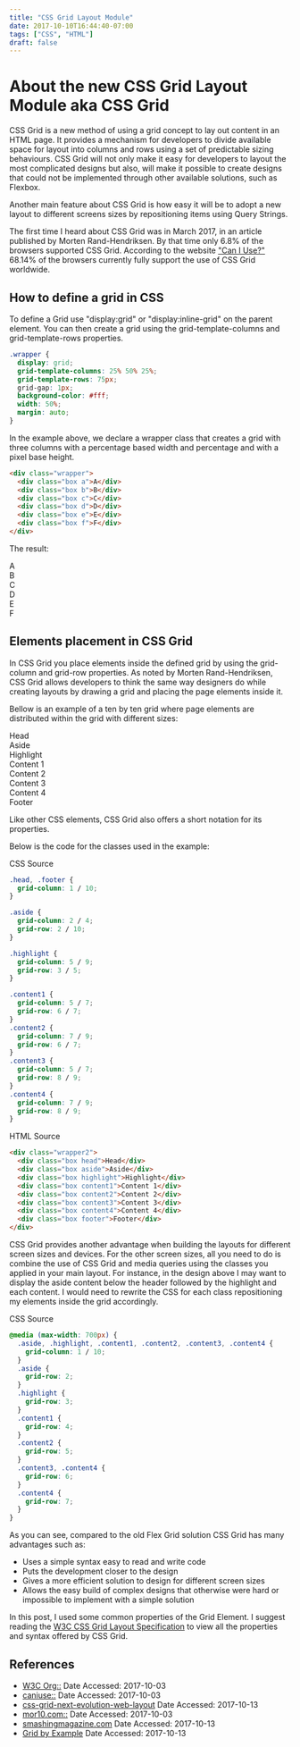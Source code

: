 ```yaml
---
title: "CSS Grid Layout Module"
date: 2017-10-10T16:44:40-07:00
tags: ["CSS", "HTML"]
draft: false
---
```


# About the new CSS Grid Layout Module aka CSS Grid

CSS Grid is a new method of using a grid concept to lay out content in an HTML page. It provides a mechanism for developers to divide available space for layout into columns and rows using a set of predictable sizing behaviours. CSS Grid will not only make it easy for developers to layout the most complicated designs but also, will make it possible to create designs that could not be implemented through other available solutions, such as Flexbox.

Another main feature about CSS Grid is how easy it will be to adopt a new layout to different screens sizes by repositioning items using Query Strings. 

The first time I heard about CSS Grid was in March 2017, in an article published by Morten Rand-Hendriksen. By that time only 6.8% of the browsers supported CSS Grid. According to the website ["Can I Use?"](http://caniuse.com/#feat=css-grid) 68.14% of the browsers currently fully support the use of CSS Grid worldwide. 

## How to define a grid in CSS

To define a Grid use "display:grid" or "display:inline-grid" on the parent element. You can then create a grid using the grid-template-columns and grid-template-rows properties.

```css
.wrapper {
  display: grid;
  grid-template-columns: 25% 50% 25%;
  grid-template-rows: 75px;
  grid-gap: 1px;
  background-color: #fff;
  width: 50%;
  margin: auto;
}
```
In the example above, we declare a wrapper class that creates a grid with three columns with a percentage based width and percentage and with a pixel base height.

```html
<div class="wrapper">
  <div class="box a">A</div>
  <div class="box b">B</div>
  <div class="box c">C</div>
  <div class="box d">D</div>
  <div class="box e">E</div>
  <div class="box f">F</div>
</div>
```

The result:

<div class="wrapper">
  <div class="box a">A</div>
  <div class="box b">B</div>
  <div class="box c">C</div>
  <div class="box d">D</div>
  <div class="box e">E</div>
  <div class="box f">F</div>
</div>

## Elements placement in CSS Grid

In CSS Grid you place elements inside the defined grid by using the grid-column and grid-row properties. As noted by Morten Rand-Hendriksen, CSS Grid allows developers to think the same way designers do while creating layouts by drawing a grid and placing the page elements inside it. 

Bellow is an example of a ten by ten grid where page elements are distributed within the grid with different sizes:

<div class="wrapper2">
  <div class="box head">Head</div>
  <div class="box aside">Aside</div>
  <div class="box highlight">Highlight</div>
  <div class="box content1">Content 1</div>
  <div class="box content2">Content 2</div>
  <div class="box content3">Content 3</div>
  <div class="box content4">Content 4</div>
  <div class="box footer">Footer</div>
</div>

Like other CSS elements, CSS Grid also offers a short notation for its properties.

Below is the code for the classes used in the example:

CSS Source
```css
.head, .footer {
  grid-column: 1 / 10;
}

.aside {
  grid-column: 2 / 4;
  grid-row: 2 / 10;
}

.highlight {
  grid-column: 5 / 9;
  grid-row: 3 / 5;
}

.content1 {
  grid-column: 5 / 7;
  grid-row: 6 / 7;
}
.content2 {
  grid-column: 7 / 9;
  grid-row: 6 / 7;
}
.content3 {
  grid-column: 5 / 7;
  grid-row: 8 / 9;
}
.content4 {
  grid-column: 7 / 9;
  grid-row: 8 / 9;
}
```

HTML Source
```html
<div class="wrapper2">
  <div class="box head">Head</div>
  <div class="box aside">Aside</div>
  <div class="box highlight">Highlight</div>
  <div class="box content1">Content 1</div>
  <div class="box content2">Content 2</div>
  <div class="box content3">Content 3</div>
  <div class="box content4">Content 4</div>
  <div class="box footer">Footer</div>
</div>
```

CSS Grid provides another advantage when building the layouts for different screen sizes and devices. For the other screen sizes, all you need to do is combine the use of CSS Grid and media queries using the classes you applied in your main layout. For instance, in the design above I may want to display the aside content below the header followed by the highlight and each content. I would need to rewrite the CSS for each class repositioning my elements inside the grid accordingly.

CSS Source
```css
@media (max-width: 700px) {
  .aside, .highlight, .content1, .content2, .content3, .content4 {
    grid-column: 1 / 10;
  }
  .aside {
    grid-row: 2;
  }
  .highlight {
    grid-row: 3;
  }
  .content1 {
    grid-row: 4;
  }
  .content2 {
    grid-row: 5;
  }
  .content3, .content4 {
    grid-row: 6;
  }
  .content4 {
    grid-row: 7;
  }
}
```

As you can see, compared to the old Flex Grid solution CSS Grid has many advantages such as: 

- Uses a simple syntax easy to read and write code
- Puts the development closer to the design
- Gives a more efficient solution to design for different screen sizes
- Allows the easy build of complex designs that otherwise were hard or impossible to implement with a simple solution

In this post, I used some common properties of the Grid Element. I suggest reading the [W3C CSS Grid Layout Specification](https://www.w3.org/TR/css3-grid-layout/) to view all the properties and syntax offered by CSS Grid.

## References

- [W3C Org::](https://www.w3.org/TR/css3-grid-layout/) Date Accessed: 2017-10-03
- [caniuse::](http://caniuse.com/#feat=css-grid) Date Accessed: 2017-10-03
- [css-grid-next-evolution-web-layout](https://www.linkedin.com/pulse/css-grid-next-evolution-web-layout-morten-rand-hendriksen?lipi=urn%3Ali%3Apage%3Ad_flagship3_profile_view_base_recent_activity_details_shares%3BVcMxADMXTa2w84JBTA7QyQ%3D%3D&licu=urn%3Ali%3Acontrol%3Ad_flagship3_profile_view_base_recent_activity_details_shares-original_share_object) Date Accessed: 2017-10-13	
- [mor10.com::](https://mor10.com/wceu2017/) Date Accessed: 2017-10-03
- [smashingmagazine.com](https://www.smashingmagazine.com/2017/06/building-production-ready-css-grid-layout/?lipi=urn%3Ali%3Apage%3Ad_flagship3_profile_view_base_recent_activity_details_shares%3BVcMxADMXTa2w84JBTA7QyQ%3D%3D) Date Accessed: 2017-10-13
- [Grid by Example](https://gridbyexample.com/) Date Accessed: 2017-10-13


